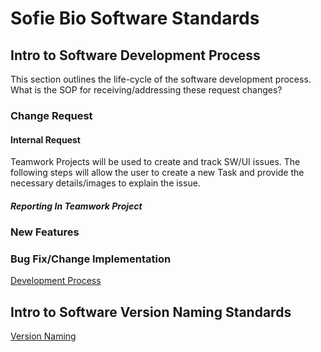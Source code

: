 # Sofie Bio Software Standards

## Intro to Software Development Process

This section outlines the life-cycle of the software development process. What is the SOP for receiving/addressing these request changes?

### Change Request

#### Internal Request
Teamwork Projects will be used to create and track SW/UI issues. The following steps will allow the user to create a new
Task and provide the necessary details/images to explain the issue.

##### Reporting In Teamwork Project

### New Features

### Bug Fix/Change Implementation


[Development Process](./Process/software_dev_process.md)

## Intro to Software Version Naming Standards
[Version Naming](./Versions/version_naming.md)


